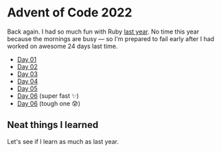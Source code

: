 # Advent of Code 2022

Back again. I had so much fun with Ruby [last year](https://github.com/georgiee/advent-of-code-2021).
No time this year because the mornings are busy — so I'm prepared to fail early after I had worked on awesome 24 days last time.

+ [Day 01](day-01/)
+ [Day 02](day-02/)
+ [Day 03](day-03/)
+ [Day 04](day-04/)
+ [Day 05](day-05/)
+ [Day 06](day-06/) (super fast ✨)
+ [Day 06](day-07/) (tough one 😰)

## Neat things I learned
Let's see if I learn as much as last year.

